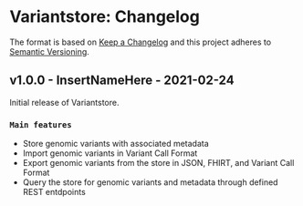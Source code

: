# Variantstore: Changelog

The format is based on [Keep a Changelog](https://keepachangelog.com/en/1.0.0/)
and this project adheres to [Semantic Versioning](https://semver.org/spec/v2.0.0.html).

## v1.0.0 - InsertNameHere - 2021-02-24

Initial release of Variantstore.

### `Main features`

- Store genomic variants with associated metadata
- Import genomic variants in Variant Call Format
- Export genomic variants from the store in JSON, FHIRT, and Variant Call Format
- Query the store for genomic variants and metadata through defined REST entdpoints
